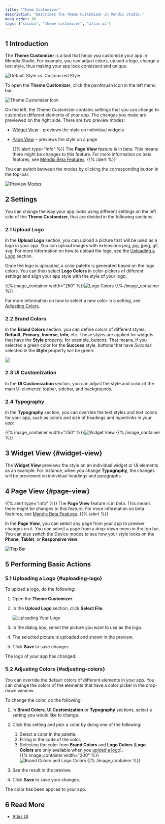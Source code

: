 ```yaml
---
title: "Theme Customizer"
description: "Describes the Theme Customizer in Mendix Studio."
menu_order: 80
tags: ["studio", "theme customizer", "atlas ui"]
---
```


## 1 Introduction 

The **Theme Customizer** is a tool that helps you customize your app in Mendix Studio. For example, you can adjust colors, upload a logo, change a text style, thus making your app look consistent and unique.

![Default Style vs. Customized Style](attachments/theme-customizer/default-vs-customized.png)

To open the **Theme Customizer**, click the paintbrush icon in the left menu bar. 

![Theme Customizer Icon](attachments/theme-customizer/theme-customizer-icon.png)

On the left, the Theme Customizer contains settings that you can change to customize different elements of your app. The changes you make are previewed on the right side. There are two preview modes:

* [Widget View](#widget-view) – previews the style on individual widgets

*  [Page View](#page-view) – previews the style on a page

    {{% alert type="info" %}} The **Page View** feature is in beta. This means there might be changes to this feature. For more information on beta features, see [Mendix Beta Features](/releasenotes/beta-features/).
    {{% /alert %}}

You can switch between the modes by clicking the corresponding button in the top-bar:

![Preview Modes](attachments/theme-customizer/preview-modes.png)

## 2 Settings

You can change the way your app looks using different settings on the left side of the **Theme Customizer**, that are divided in the following sections:

### 2.1 Upload Logo

In the **Upload Logo** section, you can upload a picture that will be used as a logo in your app. You can upload  images with extensions png, jpg, jpeg, gif, svg. For more information on how to upload the logo, see the [Uploading a Logo](#uploading-logo) section.  

Once the logo is uploaded, a color palette is generated based on the logo colors. You can then select **Logo Colors** in color-pickers of different settings and align your app style with the style of your logo:

{{% image_container width="250" %}}![Logo Colors](attachments/theme-customizer/logo-colors.png)
{{% /image_container %}}

For more information on how to select a new color in a setting, see [Adjusting Colors](#adjusting-colors).

### 2.2 Brand Colors

In the **Brand Colors** section, you can define colors of different styles: **Default**, **Primary**, **Inverse**, **Info**, etc. These styles are applied for widgets that have the **Style** property, for example, buttons. That means, if you selected a green color for the **Success** style, buttons that have *Success* selected in the **Style** property will be green: 

![](attachments/theme-customizer/brand-colors-style-dependency.png)

### 2.3 UI Customization

In the **UI Customization** section, you can adjust the style and color of the main UI elements: topbar, sidebar, and backgrounds.

### 2.4 Typography

In the **Typography** section, you can override the text styles and text colors for your app, such as colors and size of headings and hyperlinks in your app:

{{% image_container width="250" %}}![Widget View](attachments/theme-customizer/widget-view.png)
{{% /image_container %}}

## 3 Widget View {#widget-view}

The **Widget View** previews the style on an individual widget or UI elements as an example. For instance, when you change **Typography**, the changes will be previewed on individual headings and paragraphs. 

## 4 Page View {#page-view}

{{% alert type="info" %}} The **Page View** feature is in beta. This means there might be changes to this feature. For more information on beta features, see [Mendix Beta Features](/releasenotes/beta-features/).
{{% /alert %}}

In the **Page View**, you can select any page from your app to preview changes on it. You can select a page from a drop-down menu in the top bar. You can also switch the Device modes to see how your style looks on the **Phone**, **Tablet**, or **Responsive view**.  

![Top Bar](attachments/theme-customizer/top-bar.png)

## 5 Performing Basic Actions

### 5.1 Uploading a Logo {#uploading-logo}

To upload a logo, do the following: 

1. Open the **Theme Customizer**.

2.  In the **Upload Logo** section, click **Select File**.  

    ![Uploading Your Logo](attachments/theme-customizer/upload-logo.png)

3. In the dialog box, select the picture you want to use as the logo.

4.  The selected picture is uploaded and shown in the preview. 

5. Click **Save** to save changes.

The logo of your app has changed.

### 5.2 Adjusting Colors {#adjusting-colors}

You can override the default colors of different elements in your app. You can change the colors of the elements that have a color picker in the drop-down window. 

To change the color, do the following:

1. In **Brand Colors**, **UI Customization** or **Typography** sections, select a setting you would like to change.

2.  Click this setting and pick a color by doing one of the following:

    1. Select a color in the palette.
    2. Filling in the code of the color.
    3. Selecting the color from **Brand Colors** and **Logo Colors** (**Logo Colors** are only available when you [upload a logo](#uploading-logo)).<br/>
	{{% image_container width="200" %}}![Brand Colors and Logo Colors](attachments/theme-customizer/adjusting-color.png)
    {{% /image_container %}}

3. See the result in the preview.

4. Click **Save** to save your changes. 

The color has been applied to your app.

## 6 Read More

* [Atlas UI](../../howto8/front-end/atlas-ui)
